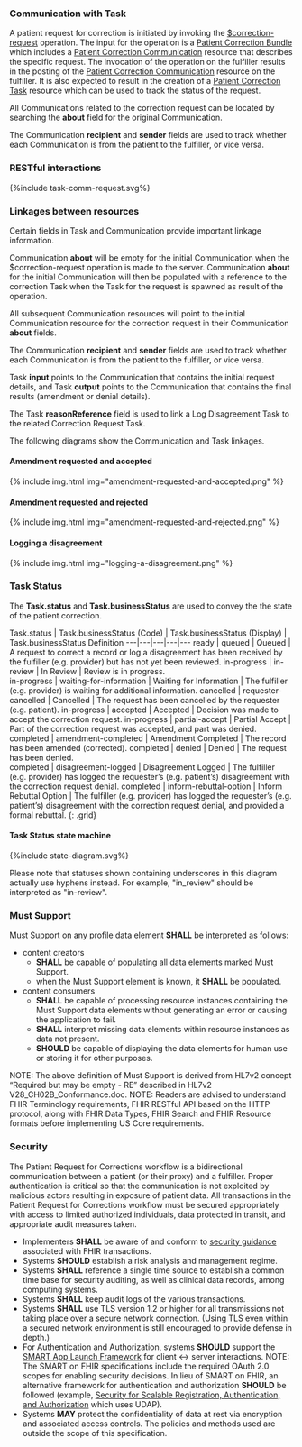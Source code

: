 ### Communication with Task

A patient request for correction is initiated by invoking the [$correction-request](OperationDefinition-correction-request.html) operation. The input for the operation is a [Patient Correction Bundle](StructureDefinition-patient-correction-bundle.html) which includes a  [Patient Correction Communication](StructureDefinition-patient-correction-communication.html) resource that describes the specific request. The invocation of the operation on the fulfiller results in the posting of the [Patient Correction Communication](StructureDefinition-patient-correction-communication.html) resource on the fulfiller.  It is also expected to result in the creation of a [Patient Correction Task](StructureDefinition-patient-correction-task.html) resource which can be used to track the status of the request. 

All Communications related to the correction request can be located by searching the **about** field for the original Communication.

The Communication **recipient** and **sender** fields are used to track whether each Communication is from the patient to the fulfiller, or vice versa.

### RESTful interactions

<div>
{%include task-comm-request.svg%}
</div>

### Linkages between resources

Certain fields in Task and Communication provide important linkage information.

Communication **about** will be empty for the initial Communication when the $correction-request operation is made to the server.  Communication **about** for the initial Communication will then be populated with a reference to the correction Task when the Task for the request is spawned as result of the operation.

All subsequent Communication resources will point to the initial Communication resource for the correction request in their Communication **about** fields.

The Communication **recipient** and **sender** fields are used to track whether each Communication is from the patient to the fulfiller, or vice versa.

Task **input** points to the Communication that contains the initial request details, and Task **output** points to the Communication that contains the final results (amendment or denial details).

The Task **reasonReference** field is used to link a Log Disagreement Task to the related Correction Request Task.

The following diagrams show the Communication and Task linkages.

#### Amendment requested and accepted

{% include img.html img="amendment-requested-and-accepted.png" %}

#### Amendment requested and rejected

{% include img.html img="amendment-requested-and-rejected.png" %}

#### Logging a disagreement

{% include img.html img="logging-a-disagreement.png" %}

### Task Status

The **Task.status** and **Task.businessStatus** are used to convey the the state of the patient correction.

Task.status | Task.businessStatus (Code) | Task.businessStatus (Display) | Task.businessStatus Definition
---|---|---|---|---
ready | queued | Queued | A request to correct a record or log a disagreement has been received by the fulfiller (e.g. provider) but has not yet been reviewed.
in-progress | in-review | In Review | Review is in progress.  
in-progress | waiting-for-information | Waiting for Information | The fulfiller (e.g. provider) is waiting for additional information.
cancelled | requester-cancelled | Cancelled | The request has been cancelled by the requester (e.g. patient).
in-progress | accepted | Accepted | Decision was made to accept the correction request.
in-progress | partial-accept | Partial Accept | Part of the correction request was accepted, and part was denied.  
completed | amendment-completed | Amendment Completed | The record has been amended (corrected).
completed | denied | Denied | The request has been denied.  
completed | disagreement-logged | Disagreement Logged | The fulfiller (e.g. provider) has logged the requester’s (e.g. patient’s) disagreement with the correction request denial.
completed | inform-rebuttal-option | Inform Rebuttal Option | The fulfiller (e.g. provider) has logged the requester’s (e.g. patient’s) disagreement with the correction request denial, and provided a formal rebuttal. 
{: .grid}

#### Task Status state machine

<div>{%include state-diagram.svg%}</div>

Please note that statuses shown containing underscores in this diagram actually use hyphens instead. For example, "in_review" should be interpreted as "in-review".
### Must Support

Must Support on any profile data element **SHALL** be interpreted as follows:

* content creators  
  * **SHALL** be capable of populating all data elements marked Must Support.
  * when the Must Support element is known, it **SHALL** be populated.
* content consumers 
  * **SHALL** be capable of processing resource instances containing the Must Support data elements without generating an error or causing the application to fail. 
  * **SHALL** interpret missing data elements within resource instances as data not present.
  * **SHOULD** be capable of displaying the data elements for human use or storing it for other purposes.
  
NOTE: The above definition of Must Support is derived from HL7v2 concept “Required but may be empty - RE” described in HL7v2 V28_CH02B_Conformance.doc.
NOTE: Readers are advised to understand FHIR Terminology requirements, FHIR RESTful API based on the HTTP protocol, along with FHIR Data Types, FHIR Search and FHIR Resource formats before implementing US Core requirements.

### Security

The Patient Request for Corrections workflow is a bidirectional communication between a patient (or their proxy) and a fulfiller.  Proper authentication is critical so that the communication is not exploited by malicious actors resulting in exposure of patient data. All transactions in the Patient Request for Corrections workflow must be secured appropriately with access to limited authorized individuals, data protected in transit, and appropriate audit measures taken.

* Implementers **SHALL** be aware of and conform to [security guidance](http://hl7.org/fhir/R4/security.html) associated with FHIR transactions.  
* Systems **SHOULD** establish a risk analysis and management regime.   
* Systems **SHALL** reference a single time source to establish a common time base for security auditing, as well as clinical data records, among computing systems.
* Systems **SHALL** keep audit logs of the various transactions.
* Systems **SHALL** use TLS version 1.2 or higher for all transmissions not taking place over a secure network connection. (Using TLS even within a secured network environment is still encouraged to provide defense in depth.) 
* For Authentication and Authorization, systems **SHOULD** support the [SMART App Launch Framework](http://www.hl7.org/fhir/smart-app-launch/history.html) for client <-> server interactions. NOTE: The SMART on FHIR specifications include the required OAuth 2.0 scopes for enabling security decisions.  In lieu of SMART on FHIR, an alternative framework for authentication and authorization **SHOULD** be followed (example, [Security for Scalable Registration, Authentication, and Authorization](http://hl7.org/fhir/us/udap-security/2021Sep/b2b.html) which uses UDAP).
* Systems **MAY** protect the confidentiality of data at rest via encryption and associated access controls. The policies and methods used are outside the scope of this specification.
